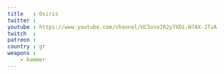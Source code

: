 ```yaml
---
title   : Osiris
twitter :
youtube : https://www.youtube.com/channel/UC5oseIR2y7XDi-N7AX-JTvA
twitch  :
patreon :
country : gr
weapons :
    - hammer
---
```

